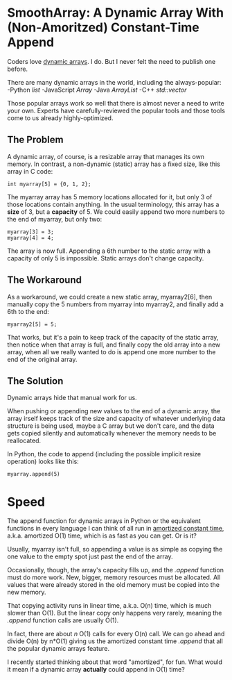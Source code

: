 # SmoothArray: A Dynamic Array With (Non-Amoritzed) Constant-Time Append


Coders love [dynamic arrays](https://en.wikipedia.org/wiki/Dynamic_array).
I do. But I never felt the need to publish one before.

There are many dynamic arrays in the world, including the always-popular:
-Python _list_
-JavaScript _Array_
-Java _ArrayList_
-C++ _std::vector_

Those popular arrays work so well that there is almost never a need to
write your own. Experts have carefully-reviewed the popular tools and
those tools come to us already highly-optimized.

## The Problem

A dynamic array, of course, is a resizable array that manages its own
memory. In contrast, a non-dynamic (static) array has a fixed size, like
this array in C code:

```
int myarray[5] = {0, 1, 2};
```

The myarray array has 5 memory locations allocated for it, but only
3 of those locations contain anything. In the usual terminology, this array
has a **size** of 3, but a **capacity** of 5. We could easily append two more
numbers to the end of myarray, but only two:

```
myarray[3] = 3;
myarray[4] = 4;
```

The array is now full. Appending a 6th number to the static array with a
capacity of only 5 is impossible. Static arrays don't change capacity.

## The Workaround

As a workaround, we could create a new static array, myarray2[6], then
manually copy the 5 numbers from myarray into myarray2, and finally add a
6th to the end:

```
myarray2[5] = 5;
```

That works, but it's a pain to keep track of the capacity of the static
array, then notice when that array is full, and finally copy the old array
into a new array, when all we really wanted to do is append one more
number to the end of the original array.

## The Solution

Dynamic arrays hide that manual work for us.

When pushing or appending new values to the end of a dynamic array, the
array irself keeps track of the size and capacity of whatever underlying
data structure is being used, maybe a C array but we don't care, and the
data gets copied silently and automatically whenever the memory needs to
be reallocated.

In Python, the code to append (including the possible implicit resize
operation) looks like this:

```
myarray.append(5)
```

# Speed

The append function for dynamic arrays in Python or the equivalent
functions in every language I can think of all run in [amortized constant time](https://en.wikipedia.org/wiki/Amortized_analysis#Dynamic_Array), a.k.a. amortized O(1) time,
which is as fast as you can get. Or is it?

Usually, myarray isn't full, so appending a value is as simple as copying
the one value to the empty spot just past the end of the array.

Occasionally, though, the array's capacity fills up, and the _.append_
function must do more work. New, bigger, memory resources must be
allocated. All values that were already stored in the old memory must be
copied into the new memory.

That copying activity runs in linear time, a.k.a. O(n) time, which is
much slower than O(1). But the linear copy only happens very rarely,
meaning the _.append_ function calls are usually O(1).

In fact, there are about _n_ O(1) calls for every O(n) call. We can go
ahead and divide O(n) by n\*O(1) giving us the amortized constant time
_.append_ that all the popular dynamic arrays feature.

I recently started thinking about that word "amortized", for fun. What
would it mean if a dynamic array **actually** could append in O(1) time?

